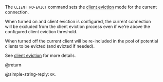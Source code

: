 The `CLIENT NO-EVICT` command sets the [client eviction](/topics/clients#client-eviction) mode for the current connection.

When turned on and client eviction is configured, the current connection will be excluded from the client eviction process even if we're above the configured client eviction threshold.

When turned off the current client will be re-included in the pool of potential clients to be evicted (and evicted if needed).

See [client eviction](/topics/clients#client-eviction) for more details.

@return

@simple-string-reply: `OK`.
